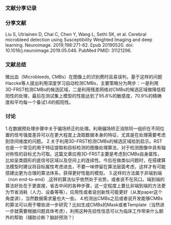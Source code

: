 ### 文献分享记录

### 分享文献
Liu S, Utriainen D, Chai C, Chen Y, Wang L, Sethi SK, et al. Cerebral microbleed detection using Susceptibility Weighted Imaging and deep learning. Neuroimage. 2019;198:271-82. Epub 20190520. doi: 10.1016/j.neuroimage.2019.05.046. PubMed PMID: 31121296.

### 文献总结
微出血（Microbleeds, CMBs）在图像上的识别费时且易误判，基于这样的问题Haccke等人提出利用深度学习自动检测CMBs，主要策略分为两步：一是利用3D-FRST检测CMBs的候选区域，二是利用残差网络对CMBs的候选区域做降低假阳性的处理，最后在测试集上模型的性能达到了95.8%的敏感度，70.9%的精确度和平均每一个备试1.6的假阳性。

### 讨论
1.在数据预处理步骤中关于偏场矫正的处理。利用偏场矫正消除同一组织在不同位置的信号强度差异可以在更大程度上汲取数据本身的特征，尤其是在处理需要考虑到空间维度的问题。
2.关于利用3D-FRST检测CMBs的候选区域给到启示。RST也是一个常见的用于特征提取和目标检测的图像处理算法，对于检测图像中具有轴对称性的目标尤为可取。这篇文章应用3D-FRST主要是考虑到CMBs自身属性，比如呈类圆形的底信号区域以及空间上的连续性。今后在做类似问题时，在搭建算法模型时建议将目标属性考虑进去，不要一味停留在算法层面考虑，这样才有可能搭建出更为合理的算法体系，获得更好性能的模型。
3.这样的方法属于非端到端（non end-to-end）,这样的算法似乎依然处于劣势，或者说不在风口。端到端的算法好处在于更直接，省去中间的各种步骤，这一定程度上要比非端到端的方法更为节省消耗（人力、设备等等），应用性或者说创新性可能更好（从发paper这个角度讲），当然数据需求量也大一些。
4.检测出CMBs之后或者说开发能够CMBs的算法可以用于哪些进一步研究？比如生成CMBs的Mask或者Template（当然进一步就需要根据问题具体考虑），利用这种先验性信息可以为临床工作带来什么额外的帮助（辅助诊断？脑龄预测？）
